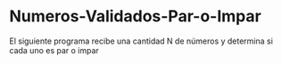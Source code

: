 # Numeros-Validados-Par-o-Impar
El siguiente programa recibe una cantidad N de números y determina si cada uno es par o impar 
